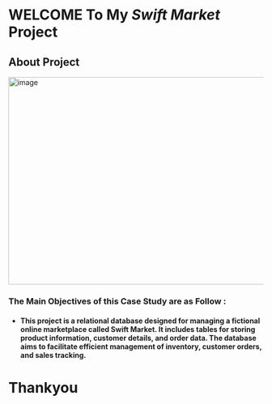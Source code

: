 # WELCOME To My *Swift Market* Project
## About Project
<img src="https://i.pinimg.com/736x/27/ae/20/27ae2059744d3a7814f8fd5d75b1c47c.jpg" alt="image" width="900px" height="410px">

### The Main Objectives of this Case Study are as Follow :
 * ####  This project is a relational database designed for managing a fictional online marketplace called Swift Market. It includes tables for storing product information, customer details, and order data. The database aims to facilitate efficient management of inventory, customer orders, and sales tracking.


# Thankyou
